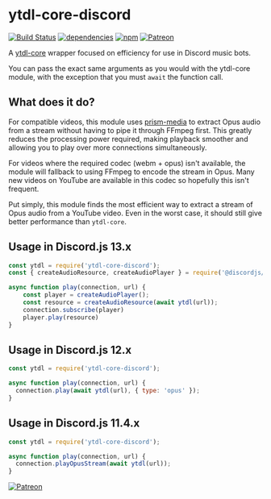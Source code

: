# ytdl-core-discord

[![Build Status](https://travis-ci.org/amishshah/ytdl-core-discord.svg?branch=master)](https://travis-ci.org/amishshah/ytdl-core-discord)
[![dependencies](https://david-dm.org/amishshah/ytdl-core-discord/status.svg)](https://david-dm.org/amishshah/ytdl-core-discord)
[![npm](https://img.shields.io/npm/dt/ytdl-core-discord.svg)](https://www.npmjs.com/package/ytdl-core-discord)
[![Patreon](https://img.shields.io/badge/donate-patreon-F96854.svg)](https://www.patreon.com/discordjs)

A [ytdl-core](https://github.com/fent/node-ytdl-core/) wrapper focused on efficiency for use in Discord music bots.

You can pass the exact same arguments as you would with the ytdl-core module, with the exception that
you must `await` the function call.  

## What does it do?

For compatible videos, this module uses [prism-media](https://github.com/amishshah/prism-media)
to extract Opus audio from a stream without having to pipe it through FFmpeg first. This greatly
reduces the processing power required, making playback smoother and allowing you to play over
more connections simultaneously.

For videos where the required codec (webm + opus) isn't available, the module will fallback to
using FFmpeg to encode the stream in Opus. Many new videos on YouTube are available in this codec
so hopefully this isn't frequent.

Put simply, this module finds the most efficient way to extract a stream of Opus audio from a
YouTube video. Even in the worst case, it should still give better performance than `ytdl-core`.

## Usage in Discord.js 13.x

```js
const ytdl = require('ytdl-core-discord');
const { createAudioResource, createAudioPlayer } = require('@discordjs/voice');

async function play(connection, url) {
    const player = createAudioPlayer();
    const resource = createAudioResource(await ytdl(url));
    connection.subscribe(player)
    player.play(resource)
}
```

## Usage in Discord.js 12.x

```js
const ytdl = require('ytdl-core-discord');

async function play(connection, url) {
  connection.play(await ytdl(url), { type: 'opus' });
}
```

## Usage in Discord.js 11.4.x

```js
const ytdl = require('ytdl-core-discord');

async function play(connection, url) {
  connection.playOpusStream(await ytdl(url));
}
```

[![Patreon](https://c5.patreon.com/external/logo/become_a_patron_button.png)](https://www.patreon.com/discordjs)